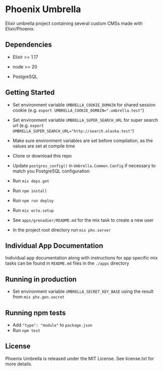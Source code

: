 # Phoenix Umbrella

Elixir umbrella project containing several custom CMSs made with Elixir/Phoenix.

## Dependencies

* Elixir >= 1.17

* node >= 20

* PostgreSQL 

## Getting Started

* Set environment variable `UMBRELLA_COOKIE_DOMAIN` for shared session cookie (e.g. `export UMBRELLA_COOKIE_DOMAIN=".umbrella.test"`)

* Set environment variable `UMBRELLA_SUPER_SEARCH_URL` for super search url (e.g. `export UMBRELLA_SUPER_SEARCH_URL="http://search.alaska.test"`)

* Make sure environment variables are set before compilation, as the values are set at compile time

* Clone or download this repo

* Update `postgres_config()` in `Umbrella.Common.Config` if necessary to match you PostgreSQL configuration

* Run `mix deps.get`

* Run `npm install`

* Run `npm run deploy`

* Run `mix ecto.setup`

* See `apps/grenadier/README.md` for the mix task to create a new user

* In the project root directory run `mix phx.server`

## Individual App Documentation

Individual app documentation along with instructions for app specific mix tasks can be found in `README.md` files in the `./apps` directory

## Running in production

* Set environment variable `UMBRELLA_SECRET_KEY_BASE` using the result from `mix phx.gen.secret`

## Running npm tests

* Add `"type": "module"` to `package.json`
* Run `npm test`

## License

Phoenix Umbrella is released under the MIT License. See license.txt for more details.